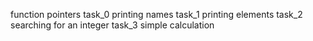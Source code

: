 function pointers
task_0 printing names
task_1 printing elements
task_2 searching for an integer
task_3 simple calculation
